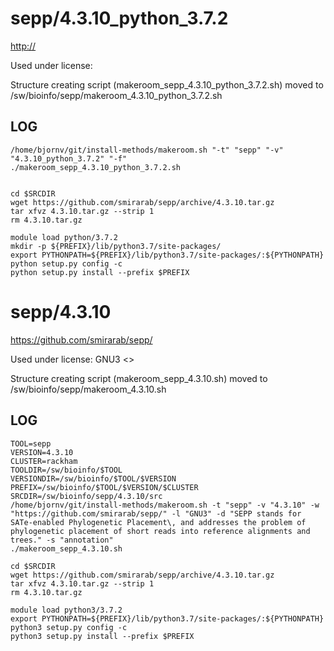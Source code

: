 sepp/4.3.10_python_3.7.2
========================

<http://>

Used under license:



Structure creating script (makeroom_sepp_4.3.10_python_3.7.2.sh) moved to /sw/bioinfo/sepp/makeroom_4.3.10_python_3.7.2.sh

LOG
---

    /home/bjornv/git/install-methods/makeroom.sh "-t" "sepp" "-v" "4.3.10_python_3.7.2" "-f"
    ./makeroom_sepp_4.3.10_python_3.7.2.sh


    cd $SRCDIR
    wget https://github.com/smirarab/sepp/archive/4.3.10.tar.gz
    tar xfvz 4.3.10.tar.gz --strip 1
    rm 4.3.10.tar.gz

    module load python/3.7.2
    mkdir -p ${PREFIX}/lib/python3.7/site-packages/
    export PYTHONPATH=${PREFIX}/lib/python3.7/site-packages/:${PYTHONPATH}
    python setup.py config -c
    python setup.py install --prefix $PREFIX






sepp/4.3.10
========================

<https://github.com/smirarab/sepp/>

Used under license:
GNU3
<>

Structure creating script (makeroom_sepp_4.3.10.sh) moved to /sw/bioinfo/sepp/makeroom_4.3.10.sh

LOG
---

    TOOL=sepp
    VERSION=4.3.10
    CLUSTER=rackham
    TOOLDIR=/sw/bioinfo/$TOOL
    VERSIONDIR=/sw/bioinfo/$TOOL/$VERSION
    PREFIX=/sw/bioinfo/$TOOL/$VERSION/$CLUSTER
    SRCDIR=/sw/bioinfo/sepp/4.3.10/src
    /home/bjornv/git/install-methods/makeroom.sh -t "sepp" -v "4.3.10" -w "https://github.com/smirarab/sepp/" -l "GNU3" -d "SEPP stands for SATe-enabled Phylogenetic Placement\, and addresses the problem of phylogenetic placement of short reads into reference alignments and trees." -s "annotation"
    ./makeroom_sepp_4.3.10.sh

    cd $SRCDIR
    wget https://github.com/smirarab/sepp/archive/4.3.10.tar.gz
    tar xfvz 4.3.10.tar.gz --strip 1
    rm 4.3.10.tar.gz

    module load python3/3.7.2
    export PYTHONPATH=${PREFIX}/lib/python3.7/site-packages/:${PYTHONPATH}
    python3 setup.py config -c
    python3 setup.py install --prefix $PREFIX

    

